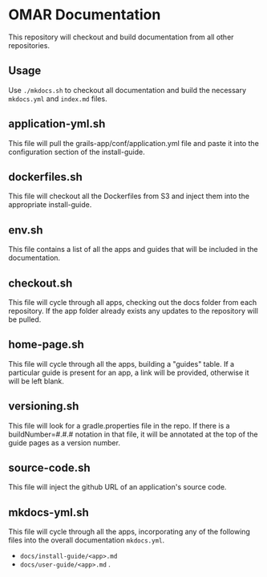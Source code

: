 # OMAR Documentation

This repository will checkout and build documentation from all other repositories.

## Usage
Use `./mkdocs.sh` to checkout all documentation and build the necessary `mkdocs.yml`  and `index.md` files.

## application-yml.sh
This file will pull the grails-app/conf/application.yml file and paste it into the configuration section of the install-guide.

## dockerfiles.sh
This file will checkout all the Dockerfiles from S3 and inject them into the appropriate install-guide.

## env.sh
This file contains a list of all the apps and guides that will be included in the documentation.

## checkout.sh
This file will cycle through all apps, checking out the docs folder from each repository. If the app folder already exists any updates to the repository will be pulled.

## home-page.sh
This file will cycle through all the apps, building a "guides" table. If a particular guide is present for an app, a link will be provided, otherwise it will be left blank.

## versioning.sh
This file will look for a gradle.properties file in the repo. If there is a buildNumber=#.#.# notation in that file, it will be annotated at the top of the guide pages as a version number.

## source-code.sh
This file will inject the github URL of an application's source code.

## mkdocs-yml.sh
This file will cycle through all the apps, incorporating any of the following files into the overall documentation `mkdocs.yml`.
* `docs/install-guide/<app>.md`
* `docs/user-guide/<app>.md`
.
